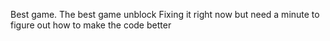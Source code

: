 Best game.
The best game unblock 
Fixing it right now but need a minute to figure out how to make the code better
